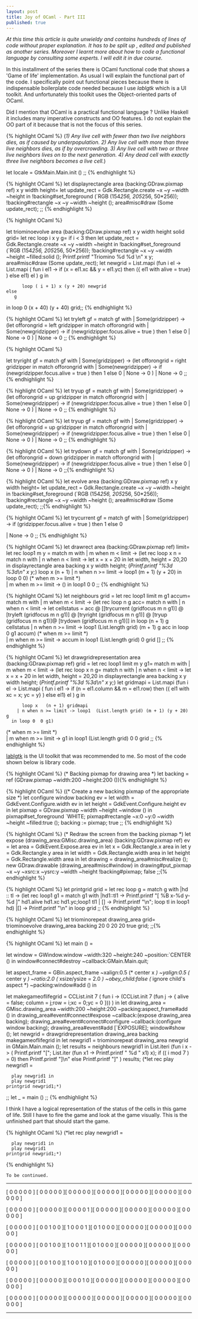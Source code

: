 ```yaml
---
layout: post
title: Joy of OCaml - Part III
published: true
---
```


_At this time this article is quite unwieldy and contains hundreds of lines of code without proper explanation.
 It has to be split up , edited and published as another series. Moreover I learnt more about how to code a functional
 language by consulting some experts. I will edit it in due course._

In this installment of the series there is OCaml functional code that shows a 'Game of life' implementation. As usual I will explain the functional part of the code. I specifically point out
functional pieces because there is indispensable boilerplate code needed because I use _lablgtk_ which is a UI toolkit. And unfortunately this toolkit uses the Object-oriented parts of OCaml.

Did I mention that OCaml is a practical functional language ? Unlike Haskell it includes many imperative constructs and OO features. I do not explain the OO part of it because that is not the focus of this series.

{% highlight OCaml %}
(*1) Any live cell with fewer than two live neighbors dies, as if caused by underpopulation.
  2) Any live cell with more than three live neighbors dies, as if by overcrowding.
  3) Any live cell with two or three live neighbors lives on to the next generation.
  4) Any dead cell with exactly three live neighbors becomes a live cell.*)
  
  let locale = GtkMain.Main.init ()
;;
{% endhighlight %}

{% highlight OCaml %}
let displayrectangle area (backing:GDraw.pixmap ref) x y width height= 
          let update_rect = Gdk.Rectangle.create ~x ~y ~width ~height in
          !backing#set_foreground (`RGB (154*256, 205*256, 50*256));
          !backing#rectangle ~x ~y ~width ~height ();
          area#misc#draw (Some update_rect);
;;
{% endhighlight %}

{% highlight OCaml %}

let  triominoevolve area  (backing:GDraw.pixmap ref)  x y width height solid grid= 
   let rec loop i x y g=
     if i < 3 then
         let update_rect = Gdk.Rectangle.create ~x ~y ~width ~height in
          !backing#set_foreground (`RGB (154*256, 205*256, 50*256));
          !backing#rectangle ~x ~y ~width ~height ~filled:solid ();
          Printf.printf "Triomino %d %d \n" x y;
         area#misc#draw (Some update_rect);
         let newgrid =
         List.mapi (fun i el -> List.mapi ( fun i el1 ->
              if (x = el1.xc && y = el1.yc)
              then 
                ({ el1  with alive = true}
                 ) else el1) el ) g in

          loop ( i + 1) x (y + 20) newgrid
    else
       g
  in
  loop 0 (x + 40) (y + 40) grid;;
{% endhighlight %}

{% highlight OCaml %}
let tryleft  gf = 
 match  gf with
   | Some(gridzipper) -> (let offorongrid = left gridzipper in
                          match offorongrid with
                          | Some(newgridzipper) -> if (newgridzipper.focus.alive = true )
                              then 1 else 0
                          |  None -> 0 )
   | None -> 0
;;
{% endhighlight %}

{% highlight OCaml %}

let tryright  gf = 
 match  gf with
   | Some(gridzipper) -> (let offorongrid = right gridzipper in
                          match offorongrid with
                          | Some(newgridzipper) -> if (newgridzipper.focus.alive = true )
                              then 1 else 0
                          |  None -> 0 )
   | None -> 0
;;
{% endhighlight %}

{% highlight OCaml %}
let tryup  gf = 
 match  gf with
   | Some(gridzipper) -> (let offorongrid = up gridzipper in
                          match offorongrid with
                          | Some(newgridzipper) -> if (newgridzipper.focus.alive = true )
                              then 1 else 0
                          |  None -> 0 )
   | None -> 0
;;
{% endhighlight %}

{% highlight OCaml %}
let tryup  gf = 
 match  gf with
   | Some(gridzipper) -> (let offorongrid = up gridzipper in
                          match offorongrid with
                          | Some(newgridzipper) -> if (newgridzipper.focus.alive = true )
                              then 1 else 0
                          |  None -> 0 )
   | None -> 0
;;
{% endhighlight %}

{% highlight OCaml %}
let trydown  gf = 
 match  gf with
   | Some(gridzipper) -> (let offorongrid = down gridzipper in
                          match offorongrid with
                          | Some(newgridzipper) -> if (newgridzipper.focus.alive = true )
                              then 1 else 0
                          |  None -> 0 )
   | None -> 0
;;{% endhighlight %}

{% highlight OCaml %}
let evolve area (backing:GDraw.pixmap ref) x y width height= 
          let update_rect = Gdk.Rectangle.create ~x ~y ~width ~height in
          !backing#set_foreground (`RGB (154*256, 205*256, 50*256));
          !backing#rectangle ~x ~y ~width ~height ();
          area#misc#draw (Some update_rect);
;;{% endhighlight %}

{% highlight OCaml %}
let trycurrent  gf = 
 match  gf with
   | Some(gridzipper)  -> if (gridzipper.focus.alive = true )
                              then 1 else 0

   | None -> 0
;;
{% endhighlight %}

{% highlight OCaml %}
let drawrect area (backing:GDraw.pixmap ref) limit= 
let rec loop1 m y =
  match m with
    | m when m < limit ->
      (let rec loop x n =
        match n with
        | n when n < limit ->
          let x = x + 20 in
          let width, height = 20,20 in
          displayrectangle area backing x y width height;
          (*Printf.printf "%3d %3d\n" x y;*)
          loop x   (n + 1)
        | n when n >= limit -> loop1 (m + 1) (y + 20)
      in loop 0  0)
   (* when m >= limit *)  
    | m when m >= limit ->  ()
in loop1 0 0
;;
{% endhighlight %}

{% highlight OCaml %}
let neighbours grid =
let rec loop1 limit m g1 accum=
  match m with
    | m when m < limit ->
      (let rec loop  n g acc=
        match n with
        | n when n < limit ->
          let cellstatus = 
          acc @ [[trycurrent (gridfocus m n g1)] @ 
                 [tryleft (gridfocus m n g1)] @ 
                 [tryright (gridfocus m n g1)] @ 
                 [tryup (gridfocus m n g1)]@ 
                 [trydown (gridfocus m n g1)]] in
          loop  (n + 1) g cellstatus
        | n when n >= limit -> loop1  (List.length grid) (m + 1) g acc
      in loop 0  g1 accum)
   (* when m >= limit *)  
    | m when m >= limit -> accum
in loop1 (List.length grid) 0  grid []
;;
{% endhighlight %}

{% highlight OCaml %}
let drawgridrepresentation area (backing:GDraw.pixmap ref) grid =
let rec loop1 limit m y g1=
  match m with
    | m when m < limit ->
      (let rec loop x n g=
        match n with
        | n when n < limit ->
          let x = x + 20 in
          let width, height = 20,20 in
          displayrectangle area backing x y width height;
          (*Printf.printf "%3d %3d\n" x y;*)
          let gridmapi = 
          List.mapi (fun i el -> List.mapi ( fun i el1 ->
              if (n = el1.column && m = el1.row)
              then 
                ({ el1  with xc = x; yc = y}
                 ) else el1) el ) g in

          loop x   (n + 1) gridmapi
        | n when n >= limit -> loop1  (List.length grid) (m + 1) (y + 20) g
      in loop 0  0 g1)
   (* when m >= limit *)  
    | m when m >= limit ->  g1
in loop1 (List.length grid) 0 0 grid
;;
{% endhighlight %}

[lablgtk](http://lablgtk.forge.ocamlcore.org/) is the UI toolkit that was recommended to me. So most
of the code shown below is library code.

{% highlight OCaml %}
(* Backing pixmap for drawing area *)
let backing = ref (GDraw.pixmap ~width:200 ~height:200 ()){% endhighlight %}

{% highlight OCaml %}
((* Create a new backing pixmap of the appropriate size *)
let configure window backing ev =
  let width = GdkEvent.Configure.width ev in
  let height = GdkEvent.Configure.height ev in
  let pixmap = GDraw.pixmap ~width ~height ~window () in
  pixmap#set_foreground `WHITE;
  pixmap#rectangle ~x:0 ~y:0 ~width ~height ~filled:true ();
  backing := pixmap;
  true
;;
{% endhighlight %}

{% highlight OCaml %}
(* Redraw the screen from the backing pixmap *)
let expose (drawing_area:GMisc.drawing_area) (backing:GDraw.pixmap ref) ev =
  let area = GdkEvent.Expose.area ev in
  let x = Gdk.Rectangle.x area in
  let y = Gdk.Rectangle.y area in
  let width = Gdk.Rectangle.width area in
  let height = Gdk.Rectangle.width area in
  let drawing =
    drawing_area#misc#realize ();
    new GDraw.drawable (drawing_area#misc#window)
  in
  drawing#put_pixmap ~x ~y ~xsrc:x ~ysrc:y ~width ~height !backing#pixmap;
  false
;;{% endhighlight %}

{% highlight OCaml %}
let  printgrid grid =
 let rec loop g =
 match g with
   |hd :: tl ->
      (let rec loop1 g1 = 
       match g1 with
       |hd1::tl1 -> Printf.printf "[ %B x-%d y-%d ]" hd1.alive hd1.xc hd1.yc;loop1 tl1
       | [] -> Printf.printf "\n"; loop tl
       in loop1 hd)
   |[] -> Printf.printf "\n"
in loop grid
;;
{% endhighlight %}

{% highlight OCaml %}
let triominorepeat drawing_area grid= 
     triominoevolve drawing_area backing 20 0 20 20 true grid;
;;{% endhighlight %}

{% highlight OCaml %}
let main () =
 

  let window = GWindow.window ~width:320 ~height:240 ~position:`CENTER () in
  window#connect#destroy ~callback:GMain.Main.quit;
  
  let aspect_frame = GBin.aspect_frame 
    ~xalign:0.5 (* center x *)
    ~yalign:0.5 (* center y *)
    ~ratio:2.0	(* xsize/ysize = 2.0 *)
    ~obey_child:false (* ignore child's aspect *)
    ~packing:window#add () in

  let makegameoflifegrid = CCList.init 7 ( fun i -> (CCList.init 7 (fun j -> { alive = false; column = j;row = i;xc = 0;yc = 0 })) ) in
  let drawing_area = GMisc.drawing_area ~width:200 ~height:200 ~packing:aspect_frame#add () in
    drawing_area#event#connect#expose ~callback:(expose drawing_area backing);
    drawing_area#event#connect#configure ~callback:(configure window backing);
    drawing_area#event#add [`EXPOSURE];
    window#show ();
    let newgrid = drawgridrepresentation drawing_area backing makegameoflifegrid in 
    let newgrid1 = triominorepeat drawing_area newgrid in
      GMain.Main.main ();
    let results = neighbours newgrid1 in
       List.iteri  (fun i x -> 
                    ( Printf.printf "["; List.iter (fun  x1 -> 
                                           Printf.printf " %d " x1) x); 
                    if (( i mod 7 ) = 0) 
                    then 
                      Printf.printf "]\n"
                    else 
                      Printf.printf "]"  )  results;
    (*let rec play newgrid1 =

      play newgrid1 in
      play newgrid1
    printgrid newgrid1;*)

;;
let _ = main ()
;;
{% endhighlight %}

I think I have a logical representation of the status of the cells in this game of life. Still I have to fire the game
and look at the game visually. This is the unfinished part that should start the game.

{% highlight OCaml %}
    (*let rec play newgrid1 =

      play newgrid1 in
      play newgrid1
    printgrid newgrid1;*)
{% endhighlight %}
    
    To be continued.

___
[ 0  0  0  0  0 ] [ 0  0  0  0  0 ][ 0  0  0  0  0 ][ 0  0  0  0  0 ][ 0  0  0  0  0 ][ 0  0  0  0  0 ][ 0  0  0  0  0 ]

[ 0  0  0  0  0 ] [ 0  0  0  0  0 ][ 0  0  0  0  1 ][ 0  0  0  0  0 ][ 0  0  0  0  0 ][ 0  0  0  0  0 ][ 0  0  0  0  0 ]

[ 0  0  0  0  0 ] [ 0  0  1  0  0 ][ 1  0  0  0  1 ][ 0  1  0  0  0 ][ 0  0  0  0  0 ][ 0  0  0  0  0 ][ 0  0  0  0  0 ]

[ 0  0  0  0  0 ] [ 0  0  1  0  0 ][ 1  0  0  1  1 ][ 0  1  0  0  0 ][ 0  0  0  0  0 ][ 0  0  0  0  0 ][ 0  0  0  0  0 ]

[ 0  0  0  0  0 ] [ 0  0  1  0  0 ][ 1  0  0  1  0 ][ 0  1  0  0  0 ][ 0  0  0  0  0 ][ 0  0  0  0  0 ][ 0  0  0  0  0 ]

[ 0  0  0  0  0 ] [ 0  0  0  0  0 ][ 0  0  0  1  0 ][ 0  0  0  0  0 ][ 0  0  0  0  0 ][ 0  0  0  0  0 ][ 0  0  0  0  0 ]

[ 0  0  0  0  0 ] [ 0  0  0  0  0 ][ 0  0  0  0  0 ][ 0  0  0  0  0 ][ 0  0  0  0  0 ][ 0  0  0  0  0 ][ 0  0  0  0  0 ]

___
